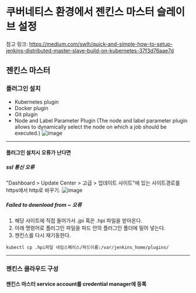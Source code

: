 # 쿠버네티스 환경에서 젠킨스 마스터 슬레이브 설정
참고 링크: https://medium.com/swlh/quick-and-simple-how-to-setup-jenkins-distributed-master-slave-build-on-kubernetes-37f3d76aae7d

## 젠킨스 마스터
### 플러그인 설치
* Kubernetes plugin
* Docker plugin
* Git plugin
* Node and Label Parameter Plugin (The node and label parameter plugin allows to dynamically select the node on which a job should be executed.)
![image](https://user-images.githubusercontent.com/33820372/112439171-22941500-8d8c-11eb-9046-beef0eefc015.png)
---
#### 플러그인 설치시 오류가 난다면
##### ssl 통신 오류  
"Dashboard > Update Center > 고급 > 업데이트 사이트"에 있는 사이트경로를 https에서 http로 바꾸기.
![image](https://user-images.githubusercontent.com/33820372/112439102-0d1eeb00-8d8c-11eb-99f0-cab426fa36a8.png)  
##### Failed to download from ~ 오류  
1. 해당 사이트에 직접 들어가서 .jpi 혹은 .hpi 파일을 받아온다.  
2. 아래 명령어로 플러그인 파일을 파드 안의 플러그인 폴더에 밀어 넣는다.  
3. 젠킨스를 다시 재기동한다.
```
kubectl cp .hpi파일 네임스페이스/파드이름:/var/jenkins_home/plugins/
```
---
### 젠킨스 클라우드 구성
#### 젠킨스 마스터 service account를 credential manager에 등록
